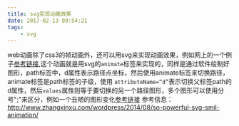 ```yaml
---
title: svg实现动画效果
date: 2017-02-13 09:54:21
tags:
	- svg
---
```

web动画除了css3的帧动画外，还可以用svg来实现动画效果，例如网上的一个例子[参考链接](http://www.html5tricks.com/demo/html5-svg-fox-run-animation/index.html),这个动画就是用svg的`animate`标签来实现的，同样是通过软件绘制好图形，path标签中，d属性表示路径点坐标，然后使用animate标签来切换路径，animate标签是path标签的子级，使用 `attributeName=“d”`表示切换父标签path的d属性，然后`values`属性则等于要切换的另一个路径图形，多个图形可以使用分号";"来区分，例如一个丑陋的图形变化[参考链接](http://ol5kv623u.bkt.clouddn.com/ceshi3.html)
参考信息：http://www.zhangxinxu.com/wordpress/2014/08/so-powerful-svg-smil-animation/